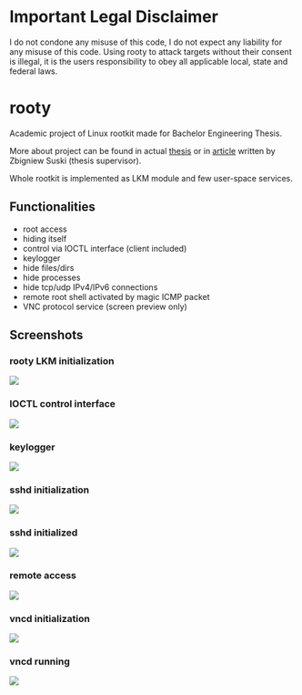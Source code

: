 # Important Legal Disclaimer
I do not condone any misuse of this code, I do not expect any liability for any misuse of this code. Using rooty to attack targets without their consent is illegal, it is the users responsibility to obey all applicable local, state and federal laws.

# rooty
Academic project of Linux rootkit made for Bachelor Engineering Thesis.

More about project can be found in actual [thesis](https://github.com/jermeyyy/rooty/blob/master/docs/Praca%20In%C5%BCynierska%20-%20Karol%20Celebi.pdf) or in [article](https://github.com/jermeyyy/rooty/blob/master/docs/3_PT1-2_41-s39_CELEBI_SUSKI.pdf) written by Zbigniew Suski (thesis supervisor).

Whole rootkit is implemented as LKM module and few user-space services.

## Functionalities
- root access
- hiding itself
- control via IOCTL interface (client included)
- keylogger
- hide files/dirs
- hide processes
- hide tcp/udp IPv4/IPv6 connections
- remote root shell activated by magic ICMP packet
- VNC protocol service (screen preview only)

## Screenshots

### rooty LKM initialization
![](/art/init.png?raw=true)

### IOCTL control interface
![](/art/ioctl-control.png?raw=true)

### keylogger
![](/art/keylogger.png?raw=true)

### sshd initialization
![](/art/ssh-init.png?raw=true)

### sshd initialized
![](/art/ssh-init2.png?raw=true)

### remote access
![](/art/ssh-access.png?raw=true)

### vncd initialization
![](/art/vncd-init.png?raw=true)

### vncd running
![](/art/vncd-running.png?raw=true)
